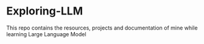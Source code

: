 # Exploring-LLM
This repo contains the resources, projects and documentation of mine while learning Large Language Model 
